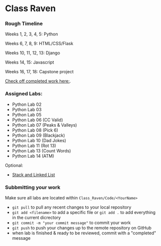 # Class Raven

### Rough Timeline

Weeks 1, 2, 3, 4, 5: Python 

Weeks 6, 7, 8, 9: HTML/CSS/Flask

Weeks 10, 11, 12, 13: Django

Weeks 14, 15: Javascript

Weeks 16, 17, 18: Capstone project
 
 [Check off completed work here:](https://docs.google.com/document/d/1FIEfkpRa00o4KCnnR45cFFjWIjSOdgNEQnmEge-KZC8/edit?usp=sharing).
 
### Assigned Labs: 
  - Python Lab 02
  - Python Lab 03
  - Python Lab 05
  - Python Lab 06 (CC Valid)
  - Python Lab 07 (Peaks & Valleys)
  - Python Lab 08 (Pick 6)
  - Python Lab 09 (Blackjack)
  - Python Lab 10 (Dad Jokes)
  - Python Lab 11 (Rot 13)
  - Python Lab 13 (Count Words)
  - Python Lab 14 (ATM)

Optional:
- [Stack and Linked List](/1%20Python/labs/optional/stack_and_linked_list.md)
### Subbmitting your work
Make sure all labs are located within `Class_Raven/Code/<YourName>`
- `git pull` to pull any recent changes to your local repository
- `git add <filename>` to add a specific file or `git add .` to add everything in the current dicrectory
- `git commit -m "your commit message"` to commit your work
- `git push` to push your changes up to the remote repository on GitHub
- when lab is finished & ready to be reviewed, commit with a "completed" message
